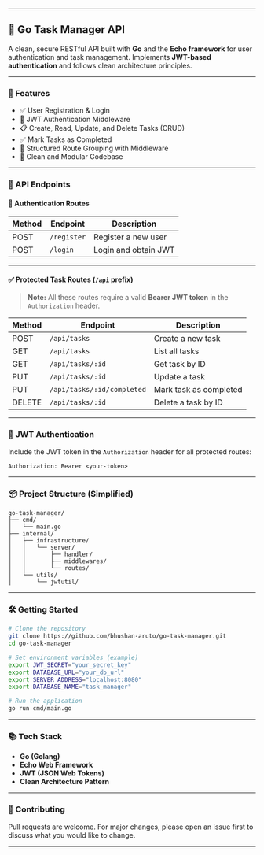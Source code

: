 
---

## 📝 Go Task Manager API

A clean, secure RESTful API built with **Go** and the **Echo framework** for user authentication and task management. Implements **JWT-based authentication** and follows clean architecture principles.

---

### 🚀 Features

* ✅ User Registration & Login
* 🔐 JWT Authentication Middleware
* 📋 Create, Read, Update, and Delete Tasks (CRUD)
* ✅ Mark Tasks as Completed
* 📂 Structured Route Grouping with Middleware
* 🧼 Clean and Modular Codebase

---

### 📁 API Endpoints

#### 🔐 Authentication Routes

| Method | Endpoint    | Description          |
| ------ | ----------- | -------------------- |
| POST   | `/register` | Register a new user  |
| POST   | `/login`    | Login and obtain JWT |

---

#### ✅ Protected Task Routes (`/api` prefix)

> **Note:** All these routes require a valid **Bearer JWT token** in the `Authorization` header.

| Method | Endpoint                   | Description            |
| ------ | -------------------------- | ---------------------- |
| POST   | `/api/tasks`               | Create a new task      |
| GET    | `/api/tasks`               | List all tasks         |
| GET    | `/api/tasks/:id`           | Get task by ID         |
| PUT    | `/api/tasks/:id`           | Update a task          |
| PUT    | `/api/tasks/:id/completed` | Mark task as completed |
| DELETE | `/api/tasks/:id`           | Delete a task by ID    |

---

### 🔐 JWT Authentication

Include the JWT token in the `Authorization` header for all protected routes:

```
Authorization: Bearer <your-token>
```

---

### 📦 Project Structure (Simplified)

```
go-task-manager/
├── cmd/
│   └── main.go
├── internal/
│   ├── infrastructure/
│   │   └── server/
│   │       ├── handler/
│   │       ├── middlewares/
│   │       └── routes/
│   └── utils/
│       └── jwtutil/
```

---

### 🛠️ Getting Started

```bash
# Clone the repository
git clone https://github.com/bhushan-aruto/go-task-manager.git
cd go-task-manager

# Set environment variables (example)
export JWT_SECRET="your_secret_key"
export DATABASE_URL="your_db_url"
export SERVER_ADDRESS="localhost:8080"
export DATABASE_NAME="task_manager"

# Run the application
go run cmd/main.go
```

---

### 📚 Tech Stack

* **Go (Golang)**
* **Echo Web Framework**
* **JWT (JSON Web Tokens)**
* **Clean Architecture Pattern**

---

### 🙌 Contributing

Pull requests are welcome. For major changes, please open an issue first to discuss what you would like to change.

---


